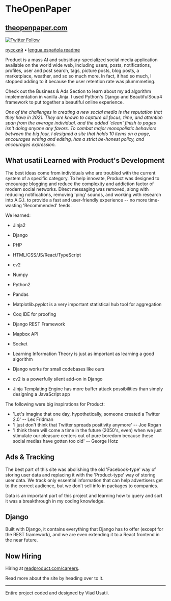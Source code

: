 # TheOpenPaper
## [theopenpaper.com](https://www.theopenpaper.com/)

[![Twitter Follow](https://img.shields.io/twitter/follow/vladusatii.svg?style=social)](https://twitter.com/vladusatii)

[русский](https://github.com/VladUsatii/Product/master/README.ru.md) • [lengua española readme](https://github.com/VladUsatii/Product/master/README.es.md)

Product is a mass AI and subsidiary-specialized social media application available on the world wide web, including users, posts, notifications, profiles, user and post search, tags, picture posts, blog posts, a marketplace, weather, and so so much more. In fact, it had so much, I stopped adding to it because the user retention rate was plummmeting.

Check out the Business & Ads Section to learn about my ad algorithm implementation in vanilla Jinja. I used Python's Django and BeautifulSoup4 framework to put together a beautiful online experience.

*One of the challenges in creating a new social media is the reputation that they have in 2021. They are known to capture all focus, time, and attention span from the average individual, and the added 'clean' finish to pages isn't doing anyone any favors. To combat major monopolistic behaviors between the big four, I designed a site that holds 10 items on a page, encourages writing and editing, has a strict be-honest policy, and encourages expression.*

## What usatii Learned with Product's Development

The best ideas come from individuals who are troubled with the current system of a specific category. To help innovate, Product was designed to encourage blogging and reduce the complexity and addiction factor of modern social networks. Direct messaging was removed, along with reducing notifications, removing 'ping' sounds, and working with research into A.G.I. to provide a fast and user-friendly experience -- no more time-wasting 'Recommended' feeds.

We learned:
* Jinja2
* Django
* PHP
* HTML/CSS/JS/React/TypeScript
* cv2
* Numpy
* Python2
* Pandas
* Matplotlib.pyplot is a very important statistical hub tool for aggregation
* Coq IDE for proofing
* Django REST Framework
* Mapbox API
* Socket

* Learning Information Theory is just as important as learning a good algorithm
* Django works for small codebases like ours
* cv2 is a powerfully silent add-on in Django
* Jinja Templating Engine has more buffer attack possibilities than simply designing a JavaScript app

The following were big inspirations for Product:
* 'Let's imagine that one day, hypothetically, someone created a Twitter 2.0' -- Lex Fridman
* 'I just don't think that Twitter spreads positivity anymore' -- Joe Rogan
* 'I think there will come a time in the future (2050's, even) when we just stimulate our pleasure centers out of pure boredom because these social medias have gotten too old' -- George Hotz

## Ads & Tracking

The best part of this site was abolishing the old 'Facebook-type' way of storing user data and replacing it with the 'Product-type' way of storing user data. We track only essential information that can help advertisers get to the correct audience, but we don't sell info in packages to companies.

Data is an important part of this project and learning how to query and sort it was a breakthrough in my coding knowledge.

## Django

Built with Django, it contains everything that Django has to offer (except for the REST framework), and we are even extending it to a React frontend in the near future.

## Now Hiring

Hiring at [readproduct.com/careers](https://www.readproduct.com/careers/).

Read more about the site by heading over to it.

-------
Entire project coded and designed by Vlad Usatii.
